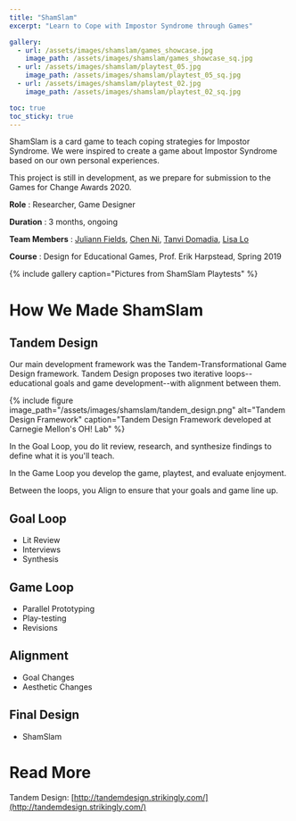 ```yaml
---
title: "ShamSlam"
excerpt: "Learn to Cope with Impostor Syndrome through Games"

gallery:
  - url: /assets/images/shamslam/games_showcase.jpg
    image_path: /assets/images/shamslam/games_showcase_sq.jpg
  - url: /assets/images/shamslam/playtest_05.jpg
    image_path: /assets/images/shamslam/playtest_05_sq.jpg
  - url: /assets/images/shamslam/playtest_02.jpg
    image_path: /assets/images/shamslam/playtest_02_sq.jpg

toc: true
toc_sticky: true
---
```

ShamSlam is a card game to teach coping strategies for Impostor Syndrome. We were inspired to create a game about Impostor Syndrome based on our own personal experiences.  
  
This project is still in development, as we prepare for submission to the Games for Change Awards 2020. 

**Role** : Researcher, Game Designer

**Duration** : 3 months, ongoing

**Team Members** : [Juliann Fields](https://julfieann.myportfolio.com/about), [Chen Ni](http://chen-ni.com/), [Tanvi Domadia](https://www.linkedin.com/in/tanvi-domadia-b8182a7a/), [Lisa Lo](https://www.linkedin.com/in/lisa-lo-5451a116a/)

**Course** : Design for Educational Games, Prof. Erik Harpstead, Spring 2019

{% include gallery caption="Pictures from ShamSlam Playtests" %}

# How We Made ShamSlam
## Tandem Design
Our main development framework was the Tandem-Transformational Game Design framework. Tandem Design proposes two iterative loops--educational goals and game development--with alignment between them. 


{% include figure image_path="/assets/images/shamslam/tandem_design.png" alt="Tandem Design Framework" caption="Tandem Design Framework developed at Carnegie Mellon's OH! Lab" %}

In the Goal Loop, you do lit review, research, and synthesize findings to define what it is you'll teach.

In the Game Loop you develop the game, playtest, and evaluate enjoyment. 

Between the loops, you Align to ensure that your goals and game line up.

## Goal Loop
* Lit Review
* Interviews
* Synthesis

## Game Loop
* Parallel Prototyping
* Play-testing
* Revisions

## Alignment
* Goal Changes
* Aesthetic Changes

## Final Design
* ShamSlam 

# Read More
Tandem Design: [http://tandemdesign.strikingly.com/](http://tandemdesign.strikingly.com/)
